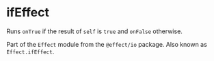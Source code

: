 # ifEffect

Runs `onTrue` if the result of `self` is `true` and `onFalse` otherwise.

Part of the `Effect` module from the `@effect/io` package. Also known as `Effect.ifEffect`.
